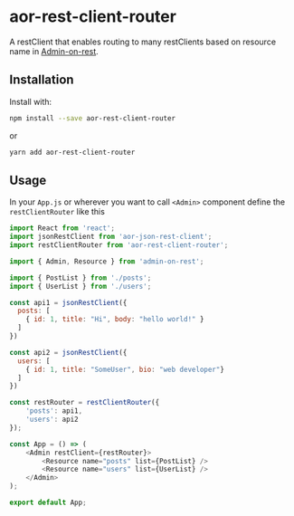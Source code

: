 # aor-rest-client-router

A restClient that enables routing to many restClients based on resource name in [Admin-on-rest](https://github.com/marmelab/admin-on-rest/).

## Installation

Install with:

```sh
npm install --save aor-rest-client-router
```

or

```sh
yarn add aor-rest-client-router
```

## Usage

In your `App.js` or wherever you want to call `<Admin>` component define the `restClientRouter` like this

```js
import React from 'react';
import jsonRestClient from 'aor-json-rest-client';
import restClientRouter from 'aor-rest-client-router';

import { Admin, Resource } from 'admin-on-rest';

import { PostList } from './posts';
import { UserList } from './users';

const api1 = jsonRestClient({
  posts: [
    { id: 1, title: "Hi", body: "hello world!" }
  ]
})

const api2 = jsonRestClient({
  users: [
    { id: 1, title: "SomeUser", bio: "web developer"}
  ]
})

const restRouter = restClientRouter({
    'posts': api1,
    'users': api2
});

const App = () => (
    <Admin restClient={restRouter}>
        <Resource name="posts" list={PostList} />
        <Resource name="users" list={UserList} />
    </Admin>
);

export default App;
```